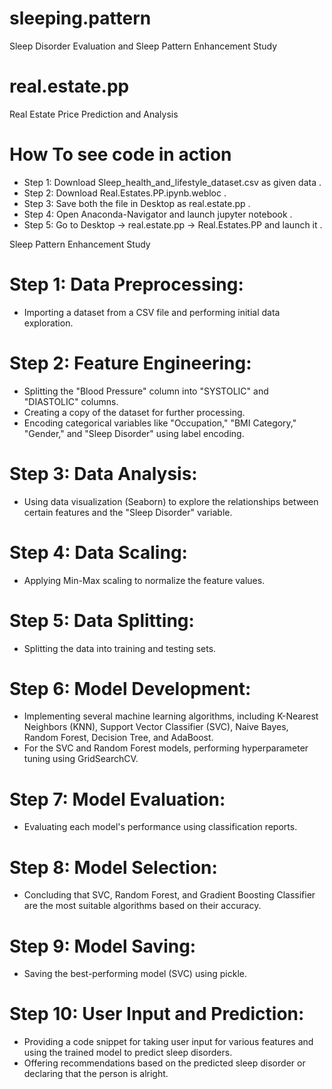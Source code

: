 # sleeping.pattern
Sleep Disorder Evaluation and Sleep Pattern Enhancement Study
# real.estate.pp
Real Estate Price Prediction and Analysis
# How To see code in action
 * Step 1: Download Sleep_health_and_lifestyle_dataset.csv as given data .
 * Step 2: Download Real.Estates.PP.ipynb.webloc .
 * Step 3: Save both the file in Desktop as real.estate.pp .
 * Step 4: Open Anaconda-Navigator and launch jupyter notebook .
 * Step 5: Go to Desktop -> real.estate.pp -> Real.Estates.PP and launch it .
   
Sleep Pattern Enhancement Study

# Step 1: Data Preprocessing:
* Importing a dataset from a CSV file and performing initial data exploration.
# Step 2: Feature Engineering:
* Splitting the "Blood Pressure" column into "SYSTOLIC" and "DIASTOLIC" columns.
* Creating a copy of the dataset for further processing.
* Encoding categorical variables like "Occupation," "BMI Category," "Gender," and "Sleep Disorder" using label encoding.
# Step 3: Data Analysis:
* Using data visualization (Seaborn) to explore the relationships between certain features and the "Sleep Disorder" variable.
# Step 4: Data Scaling:
* Applying Min-Max scaling to normalize the feature values.
# Step 5: Data Splitting:
* Splitting the data into training and testing sets.
# Step 6: Model Development:
* Implementing several machine learning algorithms, including K-Nearest Neighbors (KNN), Support Vector Classifier (SVC), Naive Bayes, Random Forest, Decision Tree, and AdaBoost.
* For the SVC and Random Forest models, performing hyperparameter tuning using GridSearchCV.
# Step 7: Model Evaluation:
* Evaluating each model's performance using classification reports.
# Step 8: Model Selection:
* Concluding that SVC, Random Forest, and Gradient Boosting Classifier are the most suitable algorithms based on their accuracy.
# Step 9: Model Saving:
* Saving the best-performing model (SVC) using pickle.
# Step 10: User Input and Prediction:
* Providing a code snippet for taking user input for various features and using the trained model to predict sleep disorders.
* Offering recommendations based on the predicted sleep disorder or declaring that the person is alright.
